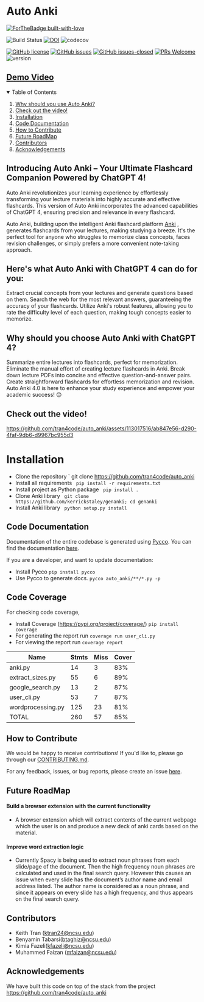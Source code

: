 # Auto Anki

[![ForTheBadge built-with-love](http://ForTheBadge.com/images/badges/built-with-love.svg)](https://github.com/SmayanaReddy/auto_anki)

![Build Status](https://img.shields.io/badge/build-passing-green)
[![DOI](https://zenodo.org/badge/DOI/10.5281/zenodo.5745931.svg)](https://doi.org/10.5281/zenodo.5745931)
![codecov](https://img.shields.io/badge/codecov-85%25-green)

[![GitHub license](https://img.shields.io/github/license/tran4code/auto_anki)](https://github.com/tran4code/auto_anki/blob/main/LICENSE)
[![GitHub issues](https://img.shields.io/github/issues/tran4code/auto_anki)](https://github.com/tran4code/auto_anki/issues)
[![GitHub issues-closed](https://img.shields.io/github/issues-closed/tran4code/auto_anki)](https://github.com/tran4code/auto_anki/issues?q=is%3Aissue+is%3Aclosed)
[![PRs Welcome](https://img.shields.io/badge/PRs-welcome-brightgreen.svg?style=flat-square)](https://github.com/tran4code/auto_anki/pulls)
![version](https://img.shields.io/badge/version-3.0-blue)
<!-- ![github workflow](https://github.com/tran4code/SRIJAS/actions/workflows/unit_test.yml/badge.svg)
![Flake8 Style Check](https://github.com/tran4code/auto_anki/actions/workflows/Flake8%20Style%20Check/badge.svg)
![github workflow](https://github.com/tran4code/SRIJAS/actions/workflows/main.yml/badge.svg)
![github workflow](https://github.com/tran4code/SRIJAS/actions/workflows/code_cov.yml/badge.svg) -->

## [Demo Video](https://drive.google.com/file/d/12h5izedNfEth56KhbKFRBYDFKU2PPChQ/view?usp=sharing)


<!-- TABLE OF CONTENTS -->
<details open="open">
  <summary>Table of Contents</summary>
  <ol>
    <li><a href="#why-should-you-use-auto-anki">Why should you use Auto Anki?</a></li>
    <li><a href="#check-out-the-video">Check out the video!</a></li>
    <li><a href="#installation">Installation</a></li>
    <li><a href="#code-documentation">Code Documentation</a></li>
    <li><a href="#how-to-contribute">How to Contribute</a></li>
    <li><a href="#future-roadmap">Future RoadMap</a></li>
   <li><a href="#contributors">Contributors</a></li>
   <li><a href="#acknowledgements">Acknowledgements</a></li>
  </ol>
</details>

## Introducing Auto Anki – Your Ultimate Flashcard Companion Powered by ChatGPT 4!

Auto Anki revolutionizes your learning experience by effortlessly transforming your lecture materials into highly accurate and effective flashcards. This version of Auto Anki incorporates the advanced capabilities of ChatGPT 4, ensuring precision and relevance in every flashcard.

Auto Anki, building upon the intelligent Anki flashcard platform [Anki](https://apps.ankiweb.net/)  , generates flashcards from your lectures, making studying a breeze. It's the perfect tool for anyone who struggles to memorize class concepts, faces revision challenges, or simply prefers a more convenient note-taking approach.

## Here's what Auto Anki with ChatGPT 4 can do for you:

Extract crucial concepts from your lectures and generate questions based on them.
Search the web for the most relevant answers, guaranteeing the accuracy of your flashcards.
Utilize Anki's robust features, allowing you to rate the difficulty level of each question, making tough concepts easier to memorize.

## Why should you choose Auto Anki with ChatGPT 4?

Summarize entire lectures into flashcards, perfect for memorization.
Eliminate the manual effort of creating lecture flashcards in Anki.
Break down lecture PDFs into concise and effective question-and-answer pairs.
Create straightforward flashcards for effortless memorization and revision.
Auto Anki 4.0 is here to enhance your study experience and empower your academic success! 😊

## Check out the video!

https://github.com/tran4code/auto_anki/assets/113017516/ab847e56-d290-4faf-9db6-d9967bc955d3



# Installation

- Clone the repository
  ` git clone https://github.com/tran4code/auto_anki
- Install all requirements
  ` pip install -r requirements.txt`
- Install project as Python package
  ` pip install .`
- Clone Anki library
  ` git clone https://github.com/kerrickstaley/genanki; cd genanki`
- Install Anki library
  ` python setup.py install`

## Code Documentation

Documentation of the entire codebase is generated using [Pycco](https://github.com/pycco-docs/pycco).
You can find the documentation [here](https://github.com/tran4code/auto_anki/tree/main/docs).

If you are a developer, and want to update documentation:

- Install Pycco
  `pip install pycco`
- Use Pycco to generate docs.
  `pycco auto_anki/**/*.py -p`

## Code Coverage

For checking code coverage,

- Install Coverage (https://pypi.org/project/coverage/)
  `pip install coverage`
- For generating the report run
  `coverage run user_cli.py`
- For viewing the report run
  `coverage report`


| Name              | Stmts | Miss | Cover |
| ------------------- | ------- | ------ | ------- |
| anki.py           | 14    | 3    | 83%   |
| extract_sizes.py  | 55    | 6    | 89%   |
| google_search.py  | 13    | 2    | 87%   |
| user_cli.py       | 53    | 7    | 87%   |
| wordprocessing.py | 125   | 23   | 81%   |
| TOTAL             | 260   | 57   | 85%   |

## How to Contribute

We would be happy to receive contributions! If you'd like to, please go through our [CONTRIBUTING.md](https://github.com/tran4code/auto_anki/blob/main/CONTRIBUTING.md).

For any feedback, issues, or bug reports, please create an issue [here](https://github.com/tran4code/auto_anki/issues/new).

## Future RoadMap

#### Build a browser extension with the current functionality

- A browser extension which will extract contents of the current webpage which the user is on and produce a new deck of anki cards based on the material.

#### Improve word extraction logic

- Currently Spacy is being used to extract noun phrases from each slide/page of the document. Then the high frequency noun phrases are calculated and used in the final search query. However this causes an issue when every slide has the document’s author name and email address listed. The author name is considered as a noun phrase, and since it appears on every slide has a high frequency, and thus appears on the final search query.

## Contributors

* Keith Tran (ktran24@ncsu.edu)
* Benyamin Tabarsi(btaghiz@ncsu.edu)
* Kimia Fazeli(kfazeli@ncsu.edu)
* Muhammed Faizan (mfaizan@ncsu.edu)

## Acknowledgements

We have built this code on top of the stack from the project [
](https://github.com/tran4code/auto_anki)https://github.com/tran4code/auto_anki
